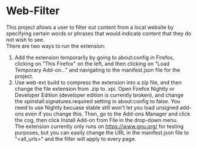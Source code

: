 # Web-Filter

This project allows a user to filter out content from a local website by specifying certain words or phrases that would indicate content that they do not wish to see.    
There are two ways to run the extension:    
1. Add the extension temporarily by going to about:config in Firefox, clicking on "This Firefox" on the left, and then clicking on "Load Temporary Add-on..." and navigating to the manifest.json file for the project.    
2. Use web-ext build to compress the extension into a zip file, and then change the file extension from .zip to .xpi. Open Firefox Nightly or Developer Edition (developer edition is currently broken), and change the xpinstall.signatures.required setting in about:config to false. You need to use Nightly becuase stable still won't let you load unsigned add-ons even if you change this. Then, go to the Add-ons Manager and click the cog, then click Install Add-on from File in the drop-down menu.    
The extension currently only runs on https://www.gnu.org/ for testing purposes, but you can easily change the URL in the manifest.json file to "<all_urls>" and the filter will apply to every page.

